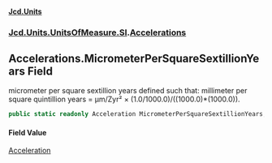 #### [Jcd.Units](index.md 'index')
### [Jcd.Units.UnitsOfMeasure.SI](Jcd.Units.UnitsOfMeasure.SI.md 'Jcd.Units.UnitsOfMeasure.SI').[Accelerations](Accelerations.md 'Jcd.Units.UnitsOfMeasure.SI.Accelerations')

## Accelerations.MicrometerPerSquareSextillionYears Field

micrometer per square sextillion years defined such that: millimeter per square quintillion years = μm/Zyr² × (1.0/1000.0)/((1000.0)*(1000.0)).

```csharp
public static readonly Acceleration MicrometerPerSquareSextillionYears;
```

#### Field Value
[Acceleration](Acceleration.md 'Jcd.Units.UnitTypes.Acceleration')